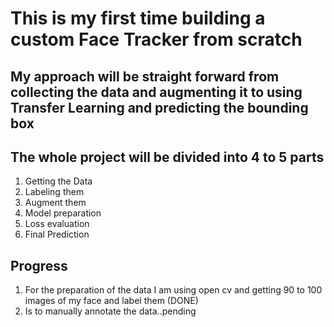 # This is my first time building a custom Face Tracker from scratch

## My approach will be straight forward from collecting the data and augmenting it to using Transfer Learning and predicting the bounding box

## The whole project will be divided into 4 to 5 parts
1. Getting the Data
2. Labeling them
3. Augment them
4. Model preparation
5. Loss evaluation
6. Final Prediction

## Progress
1. For the preparation of the data I am using open cv and getting 90 to 100 images of my face and label them (DONE)
2. Is to manually annotate the data..pending
